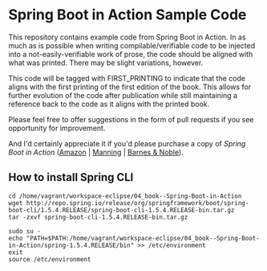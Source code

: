 # Spring Boot in Action Sample Code

This repository contains example code from Spring Boot in Action. In as much as is possible when writing compilable/verifiable code to be injected into a not-easily-verifiable work of prose, the code should be aligned with what was printed. There may be slight variations, however.

This code will be tagged with FIRST_PRINTING to indicate that the code aligns with the first printing of the first edition of the book. This allows for further evolution of the code after publication while still maintaining a reference back to the code as it aligns with the printed book.

Please feel free to offer suggestions in the form of pull requests if you see opportunity for improvement.

And I'd certainly appreciate it if you'd please purchase a copy of _Spring Boot in Action_ ([Amazon](http://www.amazon.com/Spring-Boot-Action-Craig-Walls/dp/1617292540) | [Manning](https://www.manning.com/books/spring-boot-in-action) | [Barnes & Noble](http://www.barnesandnoble.com/w/spring-boot-in-action-craig-walls/1121907935)).


## How to install Spring CLI
```shell
cd /home/vagrant/workspace-eclipse/04_book--Spring-Boot-in-Action
wget http://repo.spring.io/release/org/springframework/boot/spring-boot-cli/1.5.4.RELEASE/spring-boot-cli-1.5.4.RELEASE-bin.tar.gz
tar -zxvf spring-boot-cli-1.5.4.RELEASE-bin.tar.gz

sudo su -
echo "PATH=$PATH:/home/vagrant/workspace-eclipse/04_book--Spring-Boot-in-Action/spring-1.5.4.RELEASE/bin" >> /etc/environment
exit
source /etc/environment 
```
